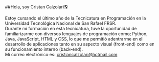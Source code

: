##Hola, soy Cristan Calzolari🌎

Estoy cursando el último año de la Tecnicatura en Programación en la Universidad Tecnológica Nacional de San Rafael FRSR.<br>
Durante mi formación en esta tecnicatura, tuve la oportunidad de familiarizarme con diversos lenguajes de programación como; Python, Java, JavaScript, HTML y CSS, lo que me permitió adentrarme en el desarrollo de aplicaciones tanto en su aspecto visual (front-end) como en su funcionamiento interno (back-end).
<br> Mi correo electrónico es: cristiancalzolari@hotmail.com

